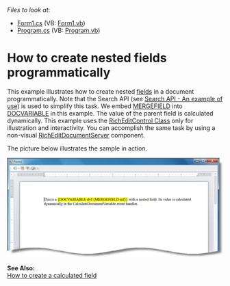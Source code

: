 <!-- default file list -->
*Files to look at*:

* [Form1.cs](./CS/Form1.cs) (VB: [Form1.vb](./VB/Form1.vb))
* [Program.cs](./CS/Program.cs) (VB: [Program.vb](./VB/Program.vb))
<!-- default file list end -->
# How to create nested fields programmatically


<p>This example illustrates how to create nested <a href="http://documentation.devexpress.com/#WindowsForms/CustomDocument11166"><u>fields</u></a> in a document programmatically. Note that the Search API (see <a href="https://www.devexpress.com/Support/Center/p/E3147">Search API - An example of use</a>) is used to simplify this task. We embed <a href="http://documentation.devexpress.com/#WindowsForms/CustomDocument9714"><u>MERGEFIELD</u></a> into <a href="http://documentation.devexpress.com/#WindowsForms/CustomDocument9721"><u>DOCVARIABLE</u></a> in this example. The value of the parent field is calculated dynamically. This example uses the <a href="http://documentation.devexpress.com/#WindowsForms/clsDevExpressXtraRichEditRichEditControltopic"><u>RichEditControl Class</u></a> only for illustration and interactivity. You can accomplish the same task by using a non-visual <a href="http://search.devexpress.com/?q=RichEditDocumentServer&p=T0|P0|0&d=2943"><u>RichEditDocumentServer</u></a> component.</p><p>The picture below illustrates the sample in action.</p><p><img src="https://raw.githubusercontent.com/DevExpress-Examples/how-to-create-nested-fields-programmatically-e4004/11.1.11+/media/acfefc33-2f56-422c-b147-caafe398368f.png"></p><p><strong>See </strong><strong>Al</strong><strong>so:</strong><strong><br />
</strong><a href="https://www.devexpress.com/Support/Center/p/E3663">How to create a calculated field</a></p>

<br/>


